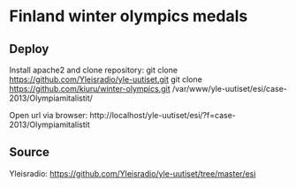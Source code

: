 # Finland winter olympics medals

## Deploy
Install apache2 and clone repository:
    git clone https://github.com/Yleisradio/yle-uutiset.git
    git clone https://github.com/kiuru/winter-olympics.git /var/www/yle-uutiset/esi/case-2013/Olympiamitalistit/

Open url via browser:
    http://localhost/yle-uutiset/esi/?f=case-2013/Olympiamitalistit

## Source
Yleisradio: https://github.com/Yleisradio/yle-uutiset/tree/master/esi
